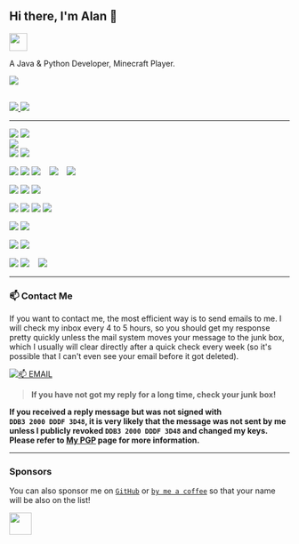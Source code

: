 ## Hi there, I'm Alan 👋

<a href="https://alan.org.cn"><img src="https://img.shields.io/website?ddown_message=Offline&label=alan.org.cn&style=for-the-badge&up_message=Online&url=https%3A%2F%2Falan.org.cn" width="auto" height="32"></a>

A Java & Python Developer, Minecraft Player.

<div align="left"> <img src="https://github-readme-stats.vercel.app/api?username=Alanosy&show_icons=true&theme=tokyonight" /> </div>


<p>
  <a href="https://ixor.tech"></a>
  <br/>
  <a href="https://github.com/SlopeCraft">
    <img src="https://assets.cubik65536.top/SlopeCraft-Maintainer-Badge.svg" style="display: inline-block" />
  </a>
  <a href="https://github.com/RedenMC">
    <img src="https://assets.cubik65536.top/RedenMC-Maintainer-Badge.svg" style="display: inline-block" />
  </a>
</p>
<hr/>
<p>
  <img src="https://img.shields.io/badge/Apple-MacBook_Pro_2023-999999?style=for-the-badge&logo=apple&logoColor=F0F0F0" style="display: inline-block" />
  <img src="https://img.shields.io/badge/Apple-MacBook_Pro_2019-999999?style=for-the-badge&logo=apple&logoColor=F0F0F0" style="display: inline-block" />
  <br/>
  <img src="https://img.shields.io/badge/Windows-Windows_To_Go-0078D6?style=for-the-badge&logo=windows&logoColor=F0F0F0" style="display: inline-block" />
  <br/>
  <img src="https://img.shields.io/badge/Apple-iPhone_12-999999?style=for-the-badge&logo=apple&logoColor=F0F0F0" style="display: inline-block" />
  <img src="https://img.shields.io/badge/Apple-iPad_6th_gen-999999?style=for-the-badge&logo=apple&logoColor=F0F0F0" style="display: inline-block" />
  <br/>
</p>
<p>
  <img src="https://img.shields.io/badge/iOS-000000?style=for-the-badge&logo=ios&logoColor=F0F0F0" style="display: inline-block" />
  <img src="https://img.shields.io/badge/iPadOS-000000?style=for-the-badge&logo=ios&logoColor=F0F0F0" style="display: inline-block" />
  <img src="https://img.shields.io/badge/macOS-000000?style=for-the-badge&logo=macos&logoColor=F0F0F0" style="display: inline-block" />
  &nbsp;&nbsp;
  <img src="https://img.shields.io/badge/Windows%2011-0078D6?style=for-the-badge&logo=windows&logoColor=F0F0F0" style="display: inline-block" />
  &nbsp;&nbsp;
  <img src="https://img.shields.io/badge/Fedora-294172?style=for-the-badge&logo=fedora&logoColor=F0F0F0" style="display: inline-block" />
  &nbsp;&nbsp;
</p>
<p>
  <img src="https://img.shields.io/badge/iTerm2-546E7A?style=for-the-badge&logo=iTerm2&logoColor=F0F0F0" style="display: inline-block" />
  <img src="https://img.shields.io/badge/Warp-01A4FF?style=for-the-badge&logo=warp&logoColor=F0F0F0" style="display: inline-block" />
  <img src="https://assets.cubik65536.top/Tabby-Badge.svg" style="display: inline-block" />
</p>
<p>
  <img src="https://img.shields.io/badge/NeoVim-%2357A143.svg?&style=for-the-badge&logo=neovim&logoColor=F0F0F0" style="display: inline-block" />
  <img src="https://img.shields.io/badge/Visual%20Studio%20Code-0078d7.svg?style=for-the-badge&logo=visual-studio-code&logoColor=F0F0F0" style="display: inline-block" />
  <img src="https://img.shields.io/badge/JetBrains%20Fleet-000000.svg?style=for-the-badge&logo=jetbrains&logoColor=F0F0F0" style="display: inline-block" />
  <img src="https://img.shields.io/badge/CodeEdit-007ACC?style=for-the-badge&logo=Xcode&logoColor=F0F0F0" style="display: inline-block" />
</p>
<p>
  <img src="https://img.shields.io/badge/CLion-black?style=for-the-badge&logo=clion&logoColor=F0F0F0" style="display: inline-block" />
  <img src="https://img.shields.io/badge/IntelliJ%20IDEA-000000.svg?style=for-the-badge&logo=intellij-idea&logoColor=F0F0F0" style="display: inline-block" />
</p>
<p>
  <img src="https://img.shields.io/badge/python-3670A0?style=for-the-badge&logo=python&logoColor=ffdd54" style="display: inline-block" />
  <img src="https://img.shields.io/badge/c++-%2300599C.svg?style=for-the-badge&logo=c%2B%2B&logoColor=F0F0F0" style="display: inline-block" />
</p>
<p>
  <img src="https://img.shields.io/badge/css3-%231572B6.svg?style=for-the-badge&logo=css3&logoColor=F0F0F0" style="display: inline-block" />
  <img src="https://img.shields.io/badge/html5-%23E34F26.svg?style=for-the-badge&logo=html5&logoColor=F0F0F0" style="display: inline-block" />
  &nbsp;&nbsp;
  <img src="https://img.shields.io/badge/markdown-%23000000.svg?style=for-the-badge&logo=markdown&logoColor=F0F0F0" style="display: inline-block" />
</p>

------

### 📫 Contact Me

If you want to contact me, the most efficient way is to send emails to me. I will check my inbox every 4 to 5 hours, so you should get my response pretty quickly unless the mail system moves your message to the junk box, which I usually will clear directly after a quick check every week (so it's possible that I can't even see your email before it got deleted).

[![📫 EMAIL](https://img.shields.io/badge/📫%20EMAIL-me%40aliyun.com-%2357728B?style=for-the-badge)](mailto:alanos@aliyun.com)

> **If you have not got my reply for a long time, check your junk box!**

**If you received a reply message but was not signed with `DDB3 2000 DDDF 3D48`, it is very likely that the message was not sent by me unless I publicly revoked `DDB3 2000 DDDF 3D48` and changed my keys. Please refer to [My PGP](/my-pgp.md) page for more information.**

------

### Sponsors

You can also sponsor me on [`GitHub`](https://github.com/sponsors/Cubik65536) or [`by me a coffee`](https://www.buymeacoffee.com/cubik65536) so that your name will be also on the list!

<p>
  <a href="https://www.buymeacoffee.com/alanos"><img src="https://img.buymeacoffee.com/button-api/?text=Buy me a coffee&emoji=&slug=cubik65536&button_colour=577281&font_colour=ffffff&font_family=Cookie&outline_colour=ffffff&coffee_colour=FFDD00" width="auto" height="40" /></a>
</p>

